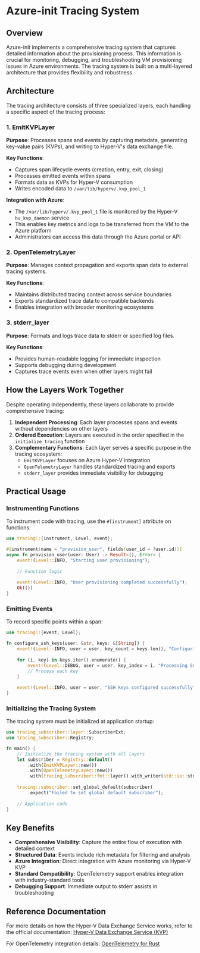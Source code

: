 # Azure-init Tracing System

## Overview

Azure-init implements a comprehensive tracing system that captures detailed information about the provisioning process.
This information is crucial for monitoring, debugging, and troubleshooting VM provisioning issues in Azure environments.
The tracing system is built on a multi-layered architecture that provides flexibility and robustness.

## Architecture

The tracing architecture consists of three specialized layers, each handling a specific aspect of the tracing process:

### 1. EmitKVPLayer

**Purpose**: Processes spans and events by capturing metadata, generating key-value pairs (KVPs), and writing to Hyper-V's data exchange file.

**Key Functions**:
- Captures span lifecycle events (creation, entry, exit, closing)
- Processes emitted events within spans
- Formats data as KVPs for Hyper-V consumption
- Writes encoded data to `/var/lib/hyperv/.kvp_pool_1`

**Integration with Azure**:
- The `/var/lib/hyperv/.kvp_pool_1` file is monitored by the Hyper-V `hv_kvp_daemon` service
- This enables key metrics and logs to be transferred from the VM to the Azure platform
- Administrators can access this data through the Azure portal or API

### 2. OpenTelemetryLayer

**Purpose**: Manages context propagation and exports span data to external tracing systems.

**Key Functions**:
- Maintains distributed tracing context across service boundaries
- Exports standardized trace data to compatible backends
- Enables integration with broader monitoring ecosystems

### 3. stderr_layer

**Purpose**: Formats and logs trace data to stderr or specified log files.

**Key Functions**:
- Provides human-readable logging for immediate inspection
- Supports debugging during development
- Captures trace events even when other layers might fail

## How the Layers Work Together

Despite operating independently, these layers collaborate to provide comprehensive tracing:

1. **Independent Processing**: Each layer processes spans and events without dependencies on other layers
2. **Ordered Execution**: Layers are executed in the order specified in the `initialize_tracing` function
3. **Complementary Functions**: Each layer serves a specific purpose in the tracing ecosystem:
   - `EmitKVPLayer` focuses on Azure Hyper-V integration
   - `OpenTelemetryLayer` handles standardized tracing and exports
   - `stderr_layer` provides immediate visibility for debugging

## Practical Usage

### Instrumenting Functions

To instrument code with tracing, use the `#[instrument]` attribute on functions:

```rust
use tracing::{instrument, Level, event};

#[instrument(name = "provision_user", fields(user_id = ?user.id))]
async fn provision_user(user: User) -> Result<(), Error> {
    event!(Level::INFO, "Starting user provisioning");
    
    // Function logic
    
    event!(Level::INFO, "User provisioning completed successfully");
    Ok(())
}
```

### Emitting Events

To record specific points within a span:

```rust
use tracing::{event, Level};

fn configure_ssh_keys(user: &str, keys: &[String]) {
    event!(Level::INFO, user = user, key_count = keys.len(), "Configuring SSH keys");
    
    for (i, key) in keys.iter().enumerate() {
        event!(Level::DEBUG, user = user, key_index = i, "Processing SSH key");
        // Process each key
    }
    
    event!(Level::INFO, user = user, "SSH keys configured successfully");
}
```

### Initializing the Tracing System

The tracing system must be initialized at application startup:

```rust
use tracing_subscriber::layer::SubscriberExt;
use tracing_subscriber::Registry;

fn main() {
    // Initialize the tracing system with all layers
    let subscriber = Registry::default()
        .with(EmitKVPLayer::new())
        .with(OpenTelemetryLayer::new())
        .with(tracing_subscriber::fmt::layer().with_writer(std::io::stderr));
    
    tracing::subscriber::set_global_default(subscriber)
        .expect("Failed to set global default subscriber");
    
    // Application code
}
```

## Key Benefits

- **Comprehensive Visibility**: Capture the entire flow of execution with detailed context
- **Structured Data**: Events include rich metadata for filtering and analysis
- **Azure Integration**: Direct integration with Azure monitoring via Hyper-V KVP
- **Standard Compatibility**: OpenTelemetry support enables integration with industry-standard tools
- **Debugging Support**: Immediate output to stderr assists in troubleshooting

## Reference Documentation

For more details on how the Hyper-V Data Exchange Service works, refer to the official documentation:
[Hyper-V Data Exchange Service (KVP)](https://learn.microsoft.com/en-us/virtualization/hyper-v-on-windows/reference/integration-services#hyper-v-data-exchange-service-kvp)

For OpenTelemetry integration details:
[OpenTelemetry for Rust](https://opentelemetry.io/docs/instrumentation/rust/)